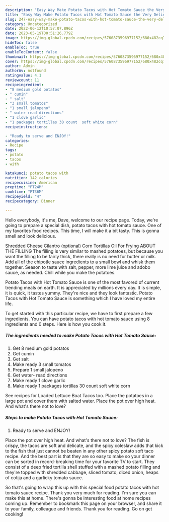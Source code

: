 ```yaml
---
description: "Easy Way Make Potato Tacos with Hot Tomato Sauce the Very Delicious}"
title: "Easy Way Make Potato Tacos with Hot Tomato Sauce the Very Delicious}"
slug: 247-easy-way-make-potato-tacos-with-hot-tomato-sauce-the-very-delicious
category: Uncategorized
date: 2022-06-12T10:57:07.896Z
date: 2023-05-19T00:51:26.779Z
image: https://img-global.cpcdn.com/recipes/5760873596977152/680x482cq70/potato-tacos-with-hot-tomato-sauce-recipe-main-photo.jpg
hideToc: false
enableToc: true
enableTocContent: false
thumbnail: https://img-global.cpcdn.com/recipes/5760873596977152/680x482cq70/potato-tacos-with-hot-tomato-sauce-recipe-main-photo.jpg
cover: https://img-global.cpcdn.com/recipes/5760873596977152/680x482cq70/potato-tacos-with-hot-tomato-sauce-recipe-main-photo.jpg
author: Admin
authorAv: notfound
ratingvalue: 4.1
reviewcount: 11
recipeingredient:
- "8 medium gold potatos"
- " cumin"
- " salt"
- "3 small tomatos"
- "1 small jalopeno"
- " water read directions"
- "1 clove garlic"
- "1 packages tortillas 30 count  soft white corn"
recipeinstructions:

- "Ready to serve and ENJOY!"
categories:
- Recipe
tags:
- potato
- tacos
- with

katakunci: potato tacos with 
nutrition: 142 calories
recipecuisine: American
preptime: "PT24M"
cooktime: "PT36M"
recipeyield: "4"
recipecategory: Dinner

---
```



Hello everybody, it's me, Dave, welcome to our recipe page. Today, we're going to prepare a special dish, potato tacos with hot tomato sauce. One of my favorites food recipes. This time, I will make it a bit tasty. This is gonna smell and look delicious.

Shredded Cheese Cilantro (optional) Corn Tortillas Oil For Frying ABOUT THE FILLING The filling is very similar to mashed potatoes, but because you want the filling to be fairly thick, there really is no need for butter or milk. Add all of the chipotle sauce ingredients to a small bowl and whisk them together. Season to taste with salt, pepper, more lime juice and adobo sauce, as needed. Chill while you make the potatoes.

Potato Tacos with Hot Tomato Sauce is one of the most favored of current trending meals on earth. It is appreciated by millions every day. It is simple, it is quick, it tastes yummy. They're nice and they look fantastic. Potato Tacos with Hot Tomato Sauce is something which I have loved my entire life.


To get started with this particular recipe, we have to first prepare a few ingredients. You can have potato tacos with hot tomato sauce using 8 ingredients and 0 steps. Here is how you cook it.

<!--inarticleads1-->

##### The ingredients needed to make Potato Tacos with Hot Tomato Sauce:

1. Get 8 medium gold potatos
1. Get  cumin
1. Get  salt
1. Make ready 3 small tomatos
1. Prepare 1 small jalopeno
1. Get  water- read directions
1. Make ready 1 clove garlic
1. Make ready 1 packages tortillas 30 count  soft white corn


See recipes for Loaded Lettuce Boat Tacos too. Place the potatoes in a large pot and cover them with salted water. Place the pot over high heat. And what&#39;s there not to love? 

<!--inarticleads2-->

##### Steps to make Potato Tacos with Hot Tomato Sauce:


1. Ready to serve and ENJOY!

Place the pot over high heat. And what&#39;s there not to love? The fish is crispy, the tacos are soft and delicate, and the spicy coleslaw adds that kick to the fish that just cannot be beaten in any other spicy potato soft taco recipe. And the best part is that they are so easy to make so your dinner can be sorted in record-breaking time for your favorite TV to start. They consist of a deep fried tortilla shell stuffed with a mashed potato filling and they&#39;re topped with shredded cabbage, sliced tomato, diced onion, heaps of cotija and a garlicky tomato sauce. 

So that's going to wrap this up with this special food potato tacos with hot tomato sauce recipe. Thank you very much for reading. I'm sure you can make this at home. There's gonna be interesting food at home recipes coming up. Remember to bookmark this page on your browser, and share it to your family, colleague and friends. Thank you for reading. Go on get cooking!
